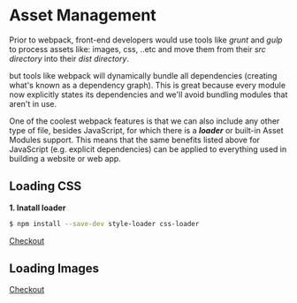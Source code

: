# Asset Management

Prior to webpack, front-end developers would use tools like _grunt_ and _gulp_ to process assets like: images, css, ..etc and move them from their _src directory_ into their _dist directory_.

but tools like webpack will dynamically bundle all dependencies (creating what's known as a dependency graph). This is great because every module now explicitly states its dependencies and we'll avoid bundling modules that aren't in use.

One of the coolest webpack features is that we can also include any other type of file, besides JavaScript, for which there is a **_loader_** or built-in Asset Modules support. This means that the same benefits listed above for JavaScript (e.g. explicit dependencies) can be applied to everything used in building a website or web app.

## Loading CSS

**1. Inatall loader**

```bash
$ npm install --save-dev style-loader css-loader
```

[Checkout](./practice/learnings.md#1-loading-css)

## Loading Images

[Checkout](./practice/learnings.md#2-loading-images)
